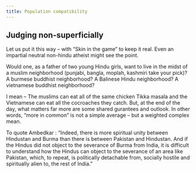 ```yaml
---
title: Population compatibility
---
```


## Judging non-superficially
Let us put it this way – with “Skin in the game” to keep it real. Even an impartial neutral non-hindu atheist might see the point.

Would one, as a father of two young Hindu girls, want to live in the midst of a muslim neighborhood (punjabi, bangla, moplah, kashmiri take your pick)? A burmese buddhist neighborhood? A Balinese Hindu neighborhood? A vietnamese buddhist neighborhood?

I mean – The muslims can eat all of the same chicken Tikka masala and the Vietnamese can eat all the cocroaches they catch. But, at the end of the day, what matters far more are some shared gurantees and outlook. In other words, “more in common” is not a simple average – but a weighted complex mean.

To quote Ambedkar : “Indeed, there is more spiritual unity between Hindustan and Burma than there is between Pakistan and Hindustan. And if the Hindus did not object to the severance of Burma from India, it is difficult to understand how the Hindus can object to the severance of an area like Pakistan, which, to repeat, is politically detachable from, socially hostile and spiritually alien to, the rest of India.”
